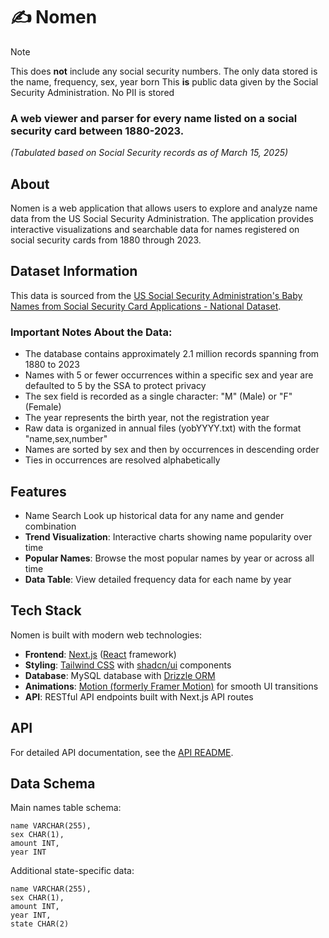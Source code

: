 # ✍️ Nomen

> [!NOTE]  
> This does **not** include any social security numbers. The only data stored is the name, frequency, sex, year born
> This **is** public data given by the Social Security Administration. No PII is stored

### A web viewer and parser for every name listed on a social security card between 1880-2023.

_(Tabulated based on Social Security records as of March 15, 2025)_

## About

Nomen is a web application that allows users to explore and analyze name data from the US Social Security Administration. The application provides interactive visualizations and searchable data for names registered on social security cards from 1880 through 2023.

## Dataset Information

This data is sourced from the [US Social Security Administration's Baby Names from Social Security Card Applications - National Dataset](https://catalog.data.gov/dataset/baby-names-from-social-security-card-applications-national-data).

### Important Notes About the Data:

- The database contains approximately 2.1 million records spanning from 1880 to 2023
- Names with 5 or fewer occurrences within a specific sex and year are defaulted to 5 by the SSA to protect privacy
- The sex field is recorded as a single character: "M" (Male) or "F" (Female)
- The year represents the birth year, not the registration year
- Raw data is organized in annual files (yobYYYY.txt) with the format "name,sex,number"
- Names are sorted by sex and then by occurrences in descending order
- Ties in occurrences are resolved alphabetically

## Features

- Name Search Look up historical data for any name and gender combination
- **Trend Visualization**: Interactive charts showing name popularity over time
- **Popular Names**: Browse the most popular names by year or across all time
- **Data Table**: View detailed frequency data for each name by year

## Tech Stack

Nomen is built with modern web technologies:

- **Frontend**: [Next.js](https://nextjs.org/) ([React](https://react.dev) framework)
- **Styling**: [Tailwind CSS](https://tailwindcss.com/) with [shadcn/ui](https://ui.shadcn.com/) components
- **Database**: MySQL database with [Drizzle ORM](https://orm.drizzle.team/)
- **Animations**: [Motion (formerly Framer Motion)](https://motion.dev/) for smooth UI transitions
- **API**: RESTful API endpoints built with Next.js API routes

## API

For detailed API documentation, see the [API README](/app/api/README.md).

## Data Schema

Main names table schema:

```
name VARCHAR(255),
sex CHAR(1),
amount INT,
year INT
```

Additional state-specific data:

```
name VARCHAR(255),
sex CHAR(1),
amount INT,
year INT,
state CHAR(2)
```
